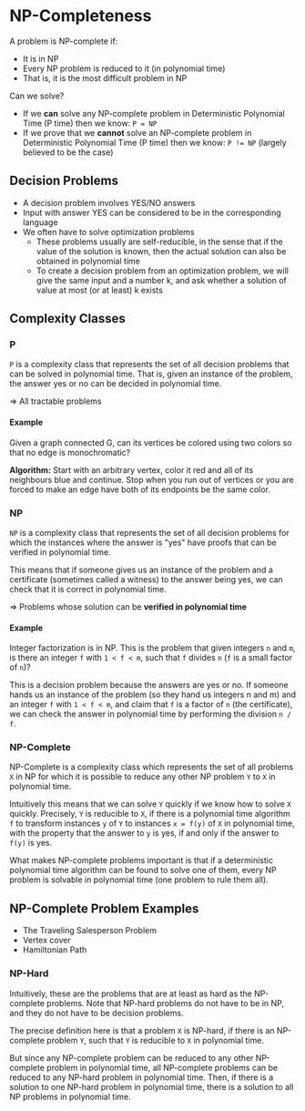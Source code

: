 NP-Completeness
===============

A problem is NP-complete if:
* It is in NP
* Every NP problem is reduced to it (in polynomial time)
* That is, it is the most difficult problem in NP

Can we solve?
* If we **can** solve any NP-complete problem in Deterministic Polynomial Time (P time) then we know: `P = NP`
* If we prove that we **cannot** solve an NP-complete problem in Deterministic Polynomial Time (P time) then we know: `P != NP` (largely believed to be the case)


## Decision Problems
* A decision problem involves YES/NO answers
* Input with answer YES can be considered to be in the corresponding language
* We often have to solve optimization problems
    * These problems usually are self-reducible, in the sense that if the value of the solution is known, then the actual solution can also be obtained in polynomial time
    * To create a decision problem from an optimization problem, we will give the same input and a number k, and ask whether a solution of value at most (or at least) k exists


## Complexity Classes
### P
`P` is a complexity class that represents the set of all decision problems that can be solved in polynomial time. That is, given an instance of the problem, the answer yes or no can be decided in polynomial time.

=> All tractable problems

#### Example
Given a graph connected G, can its vertices be colored using two colors so that no edge is monochromatic?

**Algorithm:** Start with an arbitrary vertex, color it red and all of its neighbours blue and continue. Stop when you run out of vertices or you are forced to make an edge have both of its endpoints be the same color.

### NP
`NP` is a complexity class that represents the set of all decision problems for which the instances where the answer is "yes" have proofs that can be verified in polynomial time.

This means that if someone gives us an instance of the problem and a certificate (sometimes called a witness) to the answer being yes, we can check that it is correct in polynomial time.

=> Problems whose solution can be **verified in polynomial time**

#### Example
Integer factorization is in NP. This is the problem that given integers `n` and `m`, is there an integer `f` with `1 < f < m`, such that `f` divides `n` (`f` is a small factor of `n`)?

This is a decision problem because the answers are yes or no. If someone hands us an instance of the problem (so they hand us integers n and m) and an integer `f` with `1 < f < m`, and claim that `f` is a factor of `n` (the certificate), we can check the answer in polynomial time by performing the division `n / f`.


### NP-Complete
NP-Complete is a complexity class which represents the set of all problems `X` in NP for which it is possible to reduce any other NP problem `Y` to `X` in polynomial time.

Intuitively this means that we can solve `Y` quickly if we know how to solve `X` quickly. Precisely, `Y` is reducible to `X`, if there is a polynomial time algorithm `f` to transform instances `y` of `Y` to instances `x = f(y)` of `X` in polynomial time, with the property that the answer to `y` is yes, if and only if the answer to `f(y)` is yes.

What makes NP-complete problems important is that if a deterministic polynomial time algorithm can be found to solve one of them, every NP problem is solvable in polynomial time (one problem to rule them all).

## NP-Complete Problem Examples
* The Traveling Salesperson Problem
* Vertex cover
* Hamiltonian Path


### NP-Hard
Intuitively, these are the problems that are at least as hard as the NP-complete problems. Note that NP-hard problems do not have to be in NP, and they do not have to be decision problems.

The precise definition here is that a problem `X` is NP-hard, if there is an NP-complete problem `Y`, such that `Y` is reducible to `X` in polynomial time.

But since any NP-complete problem can be reduced to any other NP-complete problem in polynomial time, all NP-complete problems can be reduced to any NP-hard problem in polynomial time. Then, if there is a solution to one NP-hard problem in polynomial time, there is a solution to all NP problems in polynomial time.
